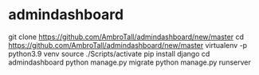 # admindashboard

git clone https://github.com/AmbroTall/admindashboard/new/master
cd https://github.com/AmbroTall/admindashboard/new/master
virtualenv -p python3.9 venv
source ./Scripts/activate
pip install django 
cd admindashboard
python manage.py migrate
python manage.py runserver
